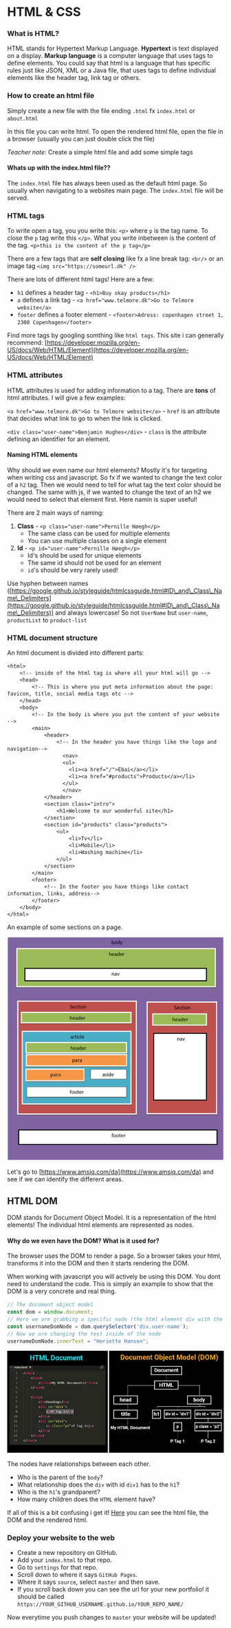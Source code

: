 # HTML & CSS

### What is HTML?

HTML stands for Hypertext Markup Language. **Hypertext** is text displayed on a display. **Markup language** is a computer language that uses tags to define elements. You could say that html is a language that has specific rules just like JSON, XML or a Java file, that uses tags to define individual elements like the header tag, link tag or others.

### How to create an html file

Simply create a new file with the file ending `.html` fx `index.html` or `about.html`

In this file you can write html. To open the rendered html file, open the file in a browser (usually you can just double click the file)

_Teacher note_: Create a simple html file and add some simple tags

#### Whats up with the index.html file??

The `index.html` file has always been used as the default html page. So usually when navigating to a websites main page. The `index.html` file will be served.

### HTML tags

To write open a tag, you you write this: `<p>` where `p` is the tag name. To close the `p` tag write this `</p>`. What you write inbetween is the content of the tag. `<p>this is the content of the p tag</p>`

There are a few tags that are **self closing** like fx a line break tag: `<br/>` or an image tag `<img src="https://someurl.dk" />`

There are lots of different html tags! Here are a few:

* `h1` defines a header tag - `<h1>Buy okay products</h1>`
* `a` defines a link tag - `<a href="www.telmore.dk">Go to Telmore website</a>`
* `footer` defines a footer element - `<footer>Adress: copenhagen street 1, 2300 Copenhagen</footer>`

Find more tags by googling somthing like `html tags`. This site i can generally recommend: [https://developer.mozilla.org/en-US/docs/Web/HTML/Element](https://developer.mozilla.org/en-US/docs/Web/HTML/Element)

### HTML attributes

HTML attributes is used for adding information to a tag. There are **tons** of html attributes. I will give a few examples:

`<a href="www.telmore.dk">Go to Telmore website</a>` - `href` is an attribute that decides what link to go to when the link is clicked.

`<div class="user-name">Benjamin Hughes</div>` - `class` is the attribute defining an identifier for an element.

#### Naming HTML elements

Why should we even name our html elements? Mostly it's for targeting when writing css and javascript. So fx if we wanted to change the text color of a `h2` tag. Then we would need to tell for what tag the text color should be changed. The same with js, if we wanted to change the text of an h2 we would need to select that element first. Here namin is super useful!

There are 2 main ways of naming:

1. **Class** - `<p class="user-name">Pernille Høegh</p>`
   * The same class can be used for multiple elements
   * You can use multiple classes on a single element
2. **Id** - `<p id="user-name">Pernille Høegh</p>`
   * Id's should be used for unique elements
   * The same id should not be used for an element
   * `id`'s should be very rarely used!&#x20;

Use hyphen between names ([https://google.github.io/styleguide/htmlcssguide.html#ID\_and\_Class\_Name\_Delimiters](https://google.github.io/styleguide/htmlcssguide.html#ID\_and\_Class\_Name\_Delimiters)) and always lowercase! So not `UserName` but `user-name`, `productList` to `product-list`

### HTML document structure

An html document is divided into different parts:

```markup
<html>
    <!-- inside of the html tag is where all your html will go -->
    <head>
        <!-- This is where you put meta information about the page: favicon, title, social media tags etc -->
    </head>
    <body>
        <!-- In the body is where you put the content of your website -->
        <main>
            <header>
                <!-- In the header you have things like the logo and navigation-->
                  <nav>
                  <ul>
                    <li><a href="/">Ebai</a></li>
                    <li><a href="#products">Products</a></li>
                  </ul>
                  </nav>
            </header>
            <section class="intro">
                <h1>Welcome to our wonderful site</h1>
            </section>
            <section id="products" class="products">
                <ul>
                    <li>Tv</li>
                    <li>Mobile</li>
                    <li>Washing machine</li>
                </ul>
            </section>
        </main>
        <footer>
            <!-- In the footer you have things like contact information, links, address-->
        </footer>
    </body>
</html>
```

An example of some sections on a page.

![Image not loaded go to https://github.com/behu-kea/dat20-classes/blob/master/week-1/assets/layout.png to see image](assets/layout.png)

Let's go to [https://www.amsiq.com/da](https://www.amsiq.com/da) and see if we can identify the different areas.

## HTML DOM

DOM stands for Document Object Model. It is a representation of the html elements! The individual html elements are represented as nodes.

#### Why do we even have the DOM? What is it used for?

The browser uses the DOM to render a page. So a browser takes your html, transforms it into the DOM and then it starts rendering the DOM.

When working with javascript you will actively be using this DOM. You dont need to understand the code. This is simply an example to show that the DOM is a very concrete and real thing.

```javascript
// The document object model
const dom = window.document;
// Here we are grabbing a specific node (the html element div with the class of user-name)
const usernameDomNode = dom.querySelector('div.user-name');
// Now we are changing the text inside of the node
usernameDomNode.innerText = "Heriette Hansen";
```

![Image not loaded go to https://github.com/behu-kea/dat20-classes/blob/master/week-1/assets/dom.png to see image](assets/dom.png)

The nodes have relationships between each other.

* Who is the parent of the `body`?
* What relationship does the `div` with id `div1`  has to the `h1`?
* Who is the `h1`'s grandparent?
* How many children does the `HTML` element have?

If all of this is a bit confusing i get it! [Here](https://software.hixie.ch/utilities/js/live-dom-viewer/) you can see the html file, the DOM and the rendered html.

### Deploy your website to the web

* Create a new repository on GitHub.&#x20;
* Add your `index.html` to that repo.&#x20;
* Go to `settings` for that repo.&#x20;
* Scroll down to where it says `GitHub Pages`.&#x20;
* Where it says `source`, select `master` and then save.&#x20;
* If you scroll back down you can see the url for your new portfolio! it should be called `https://YOUR_GITHUB_USERNAME.github.io/YOUR_REPO_NAME/`

Now everytime you push changes to `master` your website will be updated!
